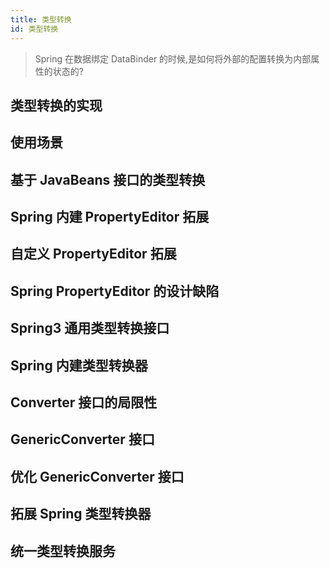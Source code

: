 ```yaml
---
title: 类型转换
id: 类型转换
---
```


> Spring 在数据绑定 DataBinder 的时候,是如何将外部的配置转换为内部属性的状态的?

## 类型转换的实现

## 使用场景

## 基于 JavaBeans 接口的类型转换

## Spring 内建 PropertyEditor 拓展

## 自定义 PropertyEditor 拓展

## Spring PropertyEditor 的设计缺陷

## Spring3 通用类型转换接口

## Spring 内建类型转换器

## Converter 接口的局限性

## GenericConverter 接口

## 优化 GenericConverter 接口

## 拓展 Spring 类型转换器

## 统一类型转换服务
